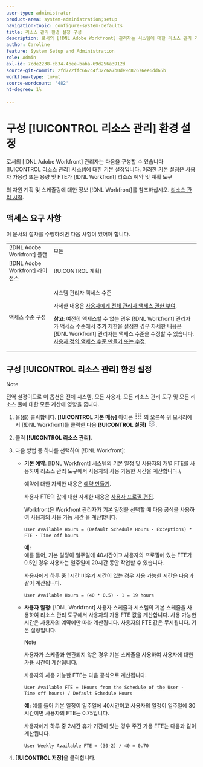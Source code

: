 ```yaml
---
user-type: administrator
product-area: system-administration;setup
navigation-topic: configure-system-defaults
title: 리소스 관리 환경 설정 구성
description: 로서의 [!DNL Adobe Workfront] 관리자는 시스템에 대한 리소스 관리 기본 설정을 구성할 수 있습니다. 이러한 자원 관리 환경설정은 사용자 가용성 또는 능력 및 FTE가 [!DNL Workfront] 리소스 예약 및 계획 도구
author: Caroline
feature: System Setup and Administration
role: Admin
exl-id: 7cde2238-cb34-4bee-baba-69d256a3912d
source-git-commit: 2fd772ffc667c4f32c6a7b0de9c87676ee6dd65b
workflow-type: tm+mt
source-wordcount: '482'
ht-degree: 1%

---
```


# 구성 [!UICONTROL 리소스 관리] 환경 설정

<!--Linked to lots of articles for resource planning and LINKED TO CONTEXT SENSITIVE HELP - DO NOT CHANGE OR REMOVE!</p>
Edit the first part, once they add more settings in the Res Management Preferences - right now, only the FTE calculation is the
-->

로서의 [!DNL Adobe Workfront] 관리자는 다음을 구성할 수 있습니다 [!UICONTROL 리소스 관리] 시스템에 대한 기본 설정입니다. 이러한 기본 설정은 사용자 가용성 또는 용량 및 FTE가 [!DNL Workfront] 리소스 예약 및 계획 도구

의 자원 계획 및 스케줄링에 대한 정보 [!DNL Workfront]를 참조하십시오. [리소스 관리 시작](../../../resource-mgmt/resource-mgmt-overview/get-started-resource-management.md).

## 액세스 요구 사항

이 문서의 절차를 수행하려면 다음 사항이 있어야 합니다.

<table style="table-layout:auto"> 
 <col> 
 <col> 
 <tbody> 
  <tr> 
   <td role="rowheader">[!DNL Adobe Workfront] 플랜</td> 
   <td>모든</td> 
  </tr> 
  <tr> 
   <td role="rowheader">[!DNL Adobe Workfront] 라이선스</td> 
   <td>[!UICONTROL 계획]</td> 
  </tr> 
  <tr> 
   <td role="rowheader">액세스 수준 구성</td> 
   <td> <p>시스템 관리자 액세스 수준</p> <p>자세한 내용은 <a href="../../../administration-and-setup/add-users/configure-and-grant-access/grant-a-user-full-administrative-access.md" class="MCXref xref">사용자에게 전체 관리자 액세스 권한 부여</a>.</p> <p><b>참고</b>: 여전히 액세스할 수 없는 경우 [!DNL Workfront] 관리자가 액세스 수준에서 추가 제한을 설정한 경우 자세한 내용은 [!DNL Workfront] 관리자는 액세스 수준을 수정할 수 있습니다. <a href="../../../administration-and-setup/add-users/configure-and-grant-access/create-modify-access-levels.md" class="MCXref xref">사용자 정의 액세스 수준 만들기 또는 수정</a>.</p> </td> 
  </tr> 
 </tbody> 
</table>

## 구성 [!UICONTROL 리소스 관리] 환경 설정

>[!NOTE]
>
>전역 설정이므로 이 옵션은 전체 시스템, 모든 사용자, 모든 리소스 관리 도구 및 모든 리소스 풀에 대한 모든 계산에 영향을 줍니다.

1. 을(를) 클릭합니다. **[!UICONTROL 기본 메뉴]** 아이콘 ![](assets/main-menu-icon.png) 의 오른쪽 위 모서리에서 [!DNL Workfront]를 클릭한 다음 **[!UICONTROL 설정]** ![](assets/gear-icon-settings.png).
1. 클릭 **[!UICONTROL 리소스 관리]**.
1. 다음 방법 중 하나를 선택하여 [!DNL Workfront]:

   * **기본 예약**: [!DNL Workfront] 시스템의 기본 일정 및 사용자의 개별 FTE를 사용하여 리소스 관리 도구에서 사용자의 사용 가능한 시간을 계산합니다.\

      예약에 대한 자세한 내용은 [예약 만들기](../../../administration-and-setup/set-up-workfront/configure-timesheets-schedules/create-schedules.md).

      사용자 FTE의 값에 대한 자세한 내용은  [사용자 프로필 편집](../../../administration-and-setup/add-users/create-and-manage-users/edit-a-users-profile.md).

      Workfront은 Workfront 관리자가 기본 일정을 선택할 때 다음 공식을 사용하여 사용자의 사용 가능 시간 을 계산합니다.

      ```
      User Available Hours = (Default Schedule Hours - Exceptions) * FTE - Time off hours
      ```

      **예:**\
      예를 들어, 기본 일정이 일주일에 40시간이고 사용자의 프로필에 있는 FTE가 0.5인 경우 사용자는 일주일에 20시간 동안 작업할 수 있습니다.

      사용자에게 하루 중 1시간 비우기 시간이 있는 경우 사용 가능한 시간은 다음과 같이 계산됩니다.

      ```
      User Available Hours = (40 * 0.5) - 1 = 19 hours
      ```

      <!--      
        <li data-mc-conditions="QuicksilverOrClassic.Draft mode"><p>In the Production environment: (NOTE: this is the old way it was working, before the 22.2 release)</p><p><code>User Available Hours = (Default Schedule Hours - (Schedule Exceptions + Time off hours)) * User FTE value</code></p>      
        <div class="example" data-mc-autonum="<b>Example: </b>">      
        <span class="autonumber"><span><b>Example: </b></span></span>      
        <div>      
        <p>For example, if the Default Schedule is 40 hours a week and the FTE in the profile of the user is 0.5, the user is available to work for 20 hours a week.</p>      
        <p>If the user has 1 hour of Time off one day, their Available Hours will be calculated as follows:</p>      
        <p><code>User Daily Available Hours = (40 - 1)* 0.5 = 19.5 hours</code></p>      
        </div>      
        </div></li>      
        -->

   * **사용자 일정**: [!DNL Workfront] 사용자 스케줄과 시스템의 기본 스케줄을 사용하여 리소스 관리 도구에서 사용자의 가용 FTE 값을 계산합니다. 사용 가능한 시간은 사용자의 예약에만 따라 계산됩니다. 사용자의 FTE 값은 무시됩니다. 기본 설정입니다.

      >[!NOTE]
      >
      >사용자가 스케줄과 연관되지 않은 경우 기본 스케줄을 사용하여 사용자에 대한 가용 시간이 계산됩니다.

      사용자의 사용 가능한 FTE는 다음 공식으로 계산됩니다.

      ```
      User Available FTE = (Hours from the Schedule of the User - Time off hours) / Default Schedule Hours
      ```

      **예:** 예를 들어 기본 일정이 일주일에 40시간이고 사용자의 일정이 일주일에 30시간이면 사용자의 FTE는 0.75입니다.

      사용자에게 하루 중 2시간 휴가 기간이 있는 경우 주간 가용 FTE는 다음과 같이 계산됩니다.

      ```
      User Weekly Available FTE = (30-2) / 40 = 0.70
      ```

1. **[!UICONTROL 저장]**&#x200B;을 클릭합니다.

